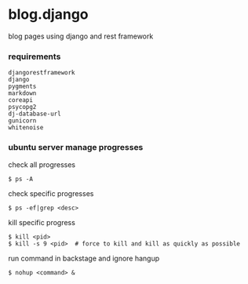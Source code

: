 # blog.django
blog pages using django and rest framework

### requirements

    djangorestframework
    django
    pygments
    markdown
    coreapi
    psycopg2
    dj-database-url
    gunicorn
    whitenoise

### ubuntu server manage progresses

check all progresses

    $ ps -A

check specific progresses

    $ ps -ef|grep <desc>

kill specific progress

    $ kill <pid>
    $ kill -s 9 <pid>  # force to kill and kill as quickly as possible

run command in backstage and ignore hangup

    $ nohup <command> &


